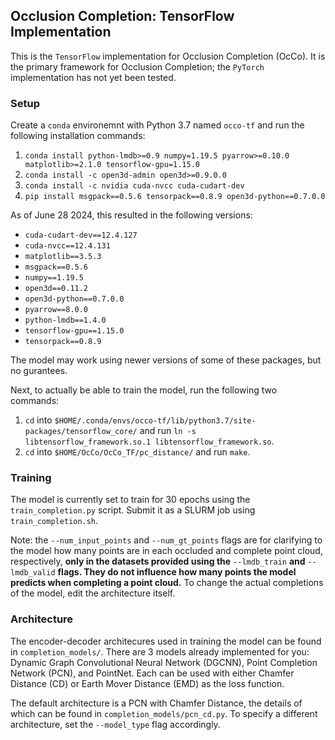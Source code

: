 ## Occlusion Completion: TensorFlow Implementation

This is the `TensorFlow` implementation for Occlusion Completion (OcCo). It is the primary framework for Occlusion Completion; the `PyTorch` implementation has not yet been tested.

### Setup

Create a `conda` environemnt with Python 3.7 named `occo-tf` and run the following installation commands:
1. `conda install python-lmdb>=0.9 numpy=1.19.5 pyarrow>=0.10.0 matplotlib>=2.1.0 tensorflow-gpu=1.15.0`
2. `conda install -c open3d-admin open3d>=0.9.0.0`
3. `conda install -c nvidia cuda-nvcc cuda-cudart-dev`
4. `pip install msgpack==0.5.6 tensorpack==0.8.9 open3d-python==0.7.0.0`

As of June 28 2024, this resulted in the following versions:
- `cuda-cudart-dev==12.4.127`
- `cuda-nvcc==12.4.131`
- `matplotlib==3.5.3`
- `msgpack==0.5.6`
- `numpy==1.19.5`
- `open3d==0.11.2`
- `open3d-python==0.7.0.0`
- `pyarrow==8.0.0`
- `python-lmdb==1.4.0`
- `tensorflow-gpu==1.15.0`
- `tensorpack==0.8.9`

The model may work using newer versions of some of these packages, but no gurantees.

Next, to actually be able to train the model, run the following two commands:
1. `cd` into `$HOME/.conda/envs/occo-tf/lib/python3.7/site-packages/tensorflow_core/` and run `ln -s libtensorflow_framework.so.1 libtensorflow_framework.so`.
2. `cd` into `$HOME/OcCo/OcCo_TF/pc_distance/` and run `make`.

### Training

The model is currently set to train for 30 epochs using the `train_completion.py` script. Submit it as a SLURM job using `train_completion.sh`.

Note: the `--num_input_points` and `--num_gt_points` flags are for clarifying to the model how many points are in each occluded and complete point cloud, respectively, **only in the datasets provided using the** `--lmdb_train` **and** `--lmdb_valid` **flags. They do not influence how many points the model predicts when completing a point cloud.** To change the actual completions of the model, edit the architecture itself.

### Architecture

The encoder-decoder architecures used in training the model can be found in `completion_models/`. There are 3 models already implemented for you: Dynamic Graph Convolutional Neural Network (DGCNN), Point Completion Network (PCN), and PointNet. Each can be used with either Chamfer Distance (CD) or Earth Mover Distance (EMD) as the loss function.

The default architecture is a PCN with Chamfer Distance, the details of which can be found in `completion_models/pcn_cd.py`. To specify a different architecture, set the `--model_type` flag accordingly.